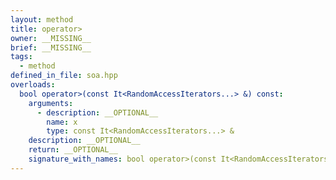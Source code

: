```yaml
---
layout: method
title: operator>
owner: __MISSING__
brief: __MISSING__
tags:
  - method
defined_in_file: soa.hpp
overloads:
  bool operator>(const It<RandomAccessIterators...> &) const:
    arguments:
      - description: __OPTIONAL__
        name: x
        type: const It<RandomAccessIterators...> &
    description: __OPTIONAL__
    return: __OPTIONAL__
    signature_with_names: bool operator>(const It<RandomAccessIterators...> & x) const
---
```

